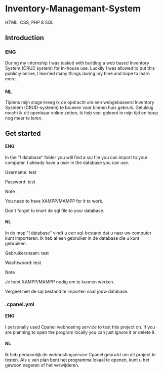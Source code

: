 # Inventory-Managemant-System
HTML, CSS, PHP & SQL

## Introduction
### ENG
During my internship I was tasked with building a web based Inventory System (CRUD system) for in-house use. 
Luckily I was allowed to put this publicly online, I learned many things during my time and hope to learn more.

### NL
Tijdens mijn stage kreeg ik de opdracht om een ​​webgebaseerd Inventory Systeem (CRUD-systeem) te bouwen voor binnen huis gebruik. 
Gelukkig mocht ik dit openbaar online zetten, ik heb veel geleerd in mijn tijd en hoop nog meer te leren.

## Get started
#### ENG
In the "! database" folder you will find a sql file you can import to your computer.
I already have a user in the database you can use.

Username: test

Password: test

>[!NOTE]
> You need to have XAMPP/MAMPP for it to work.
>
> Don't forget to imort de sql file to your database.

#### NL
In de map "! database" vindt u een sql-bestand dat u naar uw computer kunt importeren.
Ik heb al een gebruiker in de database die u kunt gebruiken.

Gebruikersnaam: test

Wachtwoord: test

>[!NOTE]
> Je hebt XAMPP/MAMPP nodig om te kunnen werken.
>
> Vergeet niet de sql bestand te importen naar jouw database.

### .cpanel.yml
#### ENG
I personally used Cpanel webhosting service to test this project on. If you are planning to open the program locally you can just ignore it or delete it.

#### NL
Ik heb persoonlijk de webhostingservice Cpanel gebruikt om dit project te testen. Als u van plan bent het programma lokaal te openen, kunt u het gewoon negeren of het verwijderen.
